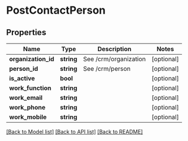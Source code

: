 # PostContactPerson

## Properties

 Name                | Type       | Description           | Notes      
---------------------|------------|-----------------------|------------
 **organization_id** | **string** | See /crm/organization | [optional] 
 **person_id**       | **string** | See /crm/person       | [optional] 
 **is_active**       | **bool**   |                       | [optional] 
 **work_function**   | **string** |                       | [optional] 
 **work_email**      | **string** |                       | [optional] 
 **work_phone**      | **string** |                       | [optional] 
 **work_mobile**     | **string** |                       | [optional] 

[[Back to Model list]](../../README.md#documentation-for-models) [[Back to API list]](../../README.md#documentation-for-api-endpoints) [[Back to README]](../../README.md)


